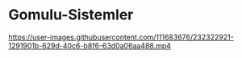 # Gomulu-Sistemler



https://user-images.githubusercontent.com/111683676/232322921-1291901b-629d-40c6-b8f6-63d0a06aa488.mp4

